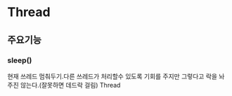 # Thread
## 주요기능 
### sleep()
현재 쓰레드 멈춰두기.다른 쓰레드가 처리할수 있도록 기회를 주지만 그렇다고 락을 놔주진 않는다.(잘못하면 데드락 걸림)
Thread